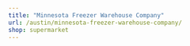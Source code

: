 ```yaml
---
title: "Minnesota Freezer Warehouse Company"
url: /austin/minnesota-freezer-warehouse-company/
shop: supermarket
---
```

